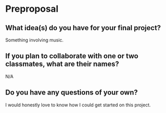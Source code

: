# Preproposal

## What idea(s) do you have for your final project?

Something involving music.

## If you plan to collaborate with one or two classmates, what are their names?

N/A

## Do you have any questions of your own?

I would honestly love to know how I could get started on this project.

